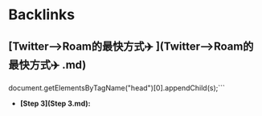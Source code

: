 
# Backlinks
## [Twitter-->Roam的最快方式✈️ ](Twitter-->Roam的最快方式✈️ .md)
document.getElementsByTagName("head")[0].appendChild(s);```
- **[Step 3](Step 3.md):**

